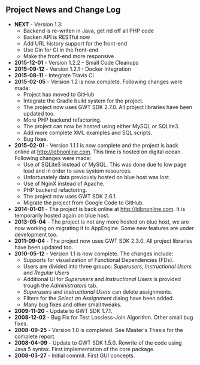 ## Project News and Change Log
* **NEXT** - Version 1.3:
    * Backend is re-writen in Java, get rid off all PHP code
    * Backen API is RESTful now
    * Add URL history support for the front-end
    * Use Gin for GI in the front-end
    * Make the front-end more responsive
* **2015-12-01** - Version 1.2.2 - Small Code Cleanups
* **2015-09-12** - Version 1.2.1 - Docker Integration
* **2015-08-11** - Integrate Travis CI
* **2015-02-05** - Version 1.2 is now complete. Following changes were made:
    * Project has moved to GitHub
    * Integrate the Gradle build system for the project.
    * The project now uses GWT SDK 2.7.0. All project libraries have been updated too.
    * More PHP backend refactoring.
    * The project can now be hosted using either MySQL or SQLite3.
    * Add more complete XML examples and SQL scripts.
    * Bug fixes.
* **2015-02-01** - Version 1.1.1 is now complete and the project is back online at http://ldbnonline.com. This time is hosted on digital ocean. Following changes were made:
    * Use of SQLite3 instead of MySQL. This was done due to low page load and in order to save system resources.
    * Unfortunately data previously hosted on blue host was lost.
    * Use of NginX instead of Apache.
    * PHP backend refactoring.
    * The project now uses GWT SDK 2.6.1.
    * Migrate the project from Google Code to GitHub.
* **2014-01-01** - The project is back online at http://ldbnonline.com. It is temporarily hosted again on blue host.
* **2013-05-04** - The project is not any more hosted on blue host, we are now working on migrating it to AppEngine. Some new features are under development too.
* **2011-09-04** - The project now uses GWT SDK 2.3.0. All project libraries have been updated too.
* **2010-05-12** - Version 1.1 is now complete. The changes include:
    * Supports for visualization of Functional Dependencies (FDs). 
    * Users are divided into three groups: _Superusers_, _Instructional Users_ and _Regular Users_
    * Additional UI for _Superusers_ and _Instructional Users_ is provided trough the _Administrators_ tab.
    * _Superusers_ and _Instructional Users_ can delete assignments.
    * Filters for the _Select an Assignment_ dialog have been added.
    * Many bug fixes and other small tweaks.
* **2009-11-20** - Update to GWT SDK 1.7.1.
* **2008-12-02** - Bug Fix for Test Lossless-Join Algorithm. Other small bug fixes.
* **2008-09-25** - Version 1.0 is completed. See Master's Thesis for the complete report.
* **2008-04-09** - Update to GWT SDK 1.5.0. Rewrite of the code using Java 5 syntax. First implementation of the core package. 
* **2008-03-27** - Initial commit. First GUI concepts.
